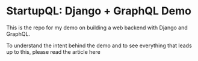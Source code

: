 StartupQL: Django + GraphQL Demo
===========================

This is the repo for my demo on building a web backend with Django and GraphQL.

To understand the intent behind the demo and to see everything that leads up to this, please read the article here

